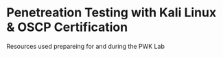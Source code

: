# Penetreation Testing with Kali Linux & OSCP Certification

Resources used prepareing for and during the PWK Lab
